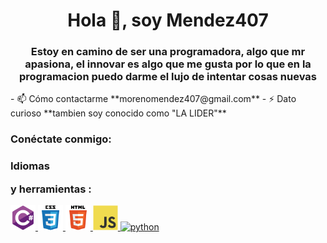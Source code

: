 <h1 align="center">Hola 👋, soy Mendez407</h1>
<h3 align="center">Estoy en camino de ser una programadora, algo que mr apasiona, el innovar es algo que me gusta por lo que en la programacion puedo darme el lujo de intentar cosas nuevas</h3> - 📫 Cómo contactarme **morenomendez407@gmail.com** - ⚡ Dato curioso **tambien soy conocido como "LA LIDER"** <h3 align="left">Conéctate conmigo:</h3> <p align="left"> </p> <h3 align="left"

>

Idiomas

y
herramientas
:

</h3>
<p align="left"> <a href="https://www.w3schools.com/cs/" target="_blank" rel="noreferrer"> <img src="https://raw.githubusercontent.com/devicons/devicon/master/icons/csharp/csharp-original.svg" alt="csharp" width="40" height="40"/> </a> <a href="https://www.w 3schools.com/css/" target="_blank" rel="noreferrer"> <img src="https://raw.githubusercontent.com/devicons/devicon/master/icons/css3/css3-original-wordmark.svg" alt="css3" width="40" height="40"/> </a> <a href="https://www.w3.org/html/" target="_blank" rel="noreferrer"> <img src="https://raw.githubusercontent.com/devicons/devicon/master/icons/html5/html5-original-wordmark.svg" alt="html5" width="40" height="40"/> </a> <a href="https://developer.mozilla.org/en-US/docs/Web/JavaScript" target=" _blank" rel="noreferrer"> <img src="https://raw.githubusercontent.com/devicons/devicon/master/icons/javascript/javascript-original.svg" alt="javascript" width="40" height="40"/> </a> <a href="https://www.python.org" target="_blank" rel="noreferrer"> <img src="https://raw. githubusercontent.com/devicons/devicon/master/icons/python/python-original.svg" alt="python" ancho="40" altura="40"/> </a> </p>
